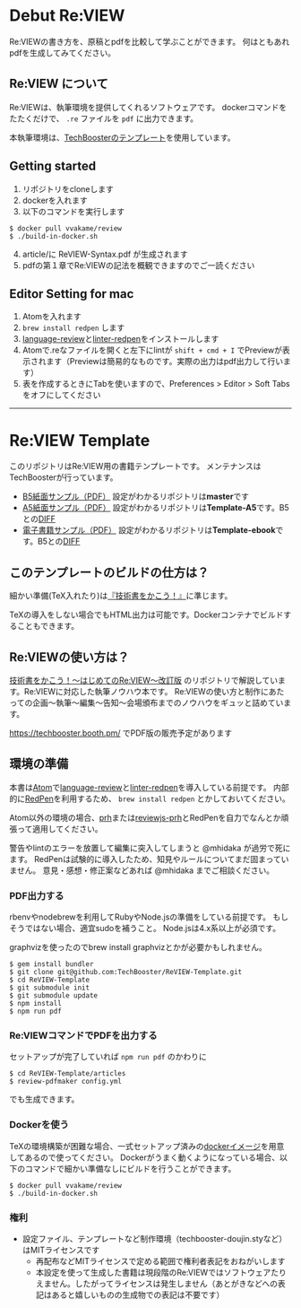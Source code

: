 # Debut Re:VIEW

Re:VIEWの書き方を、原稿とpdfを比較して学ぶことができます。
何はともあれpdfを生成してみてください。

## Re:VIEW について

Re:VIEWは、執筆環境を提供してくれるソフトウェアです。
dockerコマンドをたたくだけで、 `.re` ファイルを `pdf` に出力できます。

本執筆環境は、[TechBoosterのテンプレート](https://github.com/TechBooster/ReVIEW-Template)を使用しています。

## Getting started
1. リポジトリをcloneします
2. dockerを入れます
3. 以下のコマンドを実行します
```
$ docker pull vvakame/review
$ ./build-in-docker.sh
```
4. article/に ReVIEW-Syntax.pdf が生成されます
5. pdfの第１章でRe:VIEWの記法を概観できますのでご一読ください

## Editor Setting for mac
1. Atomを入れます
2. `brew install redpen` します
3. [language-review](https://atom.io/packages/language-review)と[linter-redpen](https://atom.io/packages/linter-redpen)をインストールします
4. Atomで.reなファイルを開くと左下にlintが `shift + cmd + I` でPreviewが表示されます（Previewは簡易的なものです。実際の出力はpdf出力して行います）
5. 表を作成するときにTabを使いますので、Preferences > Editor > Soft Tabs をオフにしてください

--------------

# Re:VIEW Template

このリポジトリはRe:VIEW用の書籍テンプレートです。
メンテナンスはTechBoosterが行っています。

 * [B5紙面サンプル（PDF）](https://github.com/TechBooster/ReVIEW-Template/tree/master/pdf-sample/TechBooster-Template-B5.pdf) 設定がわかるリポジトリは**master**です
 * [A5紙面サンプル（PDF）](https://github.com/TechBooster/ReVIEW-Template/tree/master/pdf-sample/TechBooster-Template-A5.pdf) 設定がわかるリポジトリは**Template-A5**です。B5との[DIFF](https://github.com/TechBooster/ReVIEW-Template/commit/e54618f2be9d4136888b180d8427f26041338870)
 * [電子書籍サンプル（PDF）](https://github.com/TechBooster/ReVIEW-Template/tree/master/pdf-sample/TechBooster-Template-ebook.pdf) 設定がわかるリポジトリは**Template-ebook**です。B5との[DIFF](https://github.com/TechBooster/ReVIEW-Template/commit/3acbd41fdce28fd3543be636332f4b2153bc9b6a)


## このテンプレートのビルドの仕方は？

細かい準備(TeX入れたり)は[『技術書をかこう！』](https://github.com/TechBooster/C89-FirstStepReVIEW-v2)に準じます。

TeXの導入をしない場合でもHTML出力は可能です。Dockerコンテナでビルドすることもできます。

## Re:VIEWの使い方は？

[技術書をかこう！〜はじめてのRe:VIEW〜改訂版](https://github.com/TechBooster/C89-FirstStepReVIEW-v2)
のリポジトリで解説しています。Re:VIEWに対応した執筆ノウハウ本です。
Re:VIEWの使い方と制作にあたっての企画〜執筆〜編集〜告知〜会場頒布までのノウハウをギュッと詰めています。

https://techbooster.booth.pm/ でPDF版の販売予定があります

## 環境の準備

本書は[Atom](https://atom.io/)で[language-review](https://atom.io/packages/language-review)と[linter-redpen](https://atom.io/packages/linter-redpen)を導入している前提です。
内部的に[RedPen](http://redpen.cc/)を利用するため、 `brew install redpen` とかしておいてください。

Atom以外の環境の場合、[prh](https://github.com/vvakame/prh)または[reviewjs-prh](https://github.com/vvakame/reviewjs-prh)とRedPenを自力でなんとか頑張って適用してください。

警告やlintのエラーを放置して編集に突入してしまうと @mhidaka が過労で死にます。
RedPenは試験的に導入したため、知見やルールについてまだ固まっていません。
意見・感想・修正案などあれば @mhidaka までご相談ください。

### PDF出力する

rbenvやnodebrewを利用してRubyやNode.jsの準備をしている前提です。
もしそうではない場合、適宜sudoを補うこと。
Node.jsは4.x系以上が必須です。

graphvizを使ったのでbrew install graphvizとかが必要かもしれません。

```
$ gem install bundler
$ git clone git@github.com:TechBooster/ReVIEW-Template.git
$ cd ReVIEW-Template
$ git submodule init
$ git submodule update
$ npm install
$ npm run pdf
```

### Re:VIEWコマンドでPDFを出力する

セットアップが完了していれば `npm run pdf` のかわりに
```
$ cd ReVIEW-Template/articles
$ review-pdfmaker config.yml
```

でも生成できます。

### Dockerを使う

TeXの環境構築が困難な場合、一式セットアップ済みの[dockerイメージ](https://registry.hub.docker.com/u/vvakame/review/)を用意してあるので使ってください。
Dockerがうまく動くようになっている場合、以下のコマンドで細かい準備なしにビルドを行うことができます。

```
$ docker pull vvakame/review
$ ./build-in-docker.sh
```

### 権利

 * 設定ファイル、テンプレートなど制作環境（techbooster-doujin.styなど）はMITライセンスです
   * 再配布などMITライセンスで定める範囲で権利者表記をおねがいします
   * 本設定を使って生成した書籍は現段階のRe:VIEWではソフトウェアたりえません。したがってライセンスは発生しません（あとがきなどへの表記はあると嬉しいものの生成物での表記は不要です）
